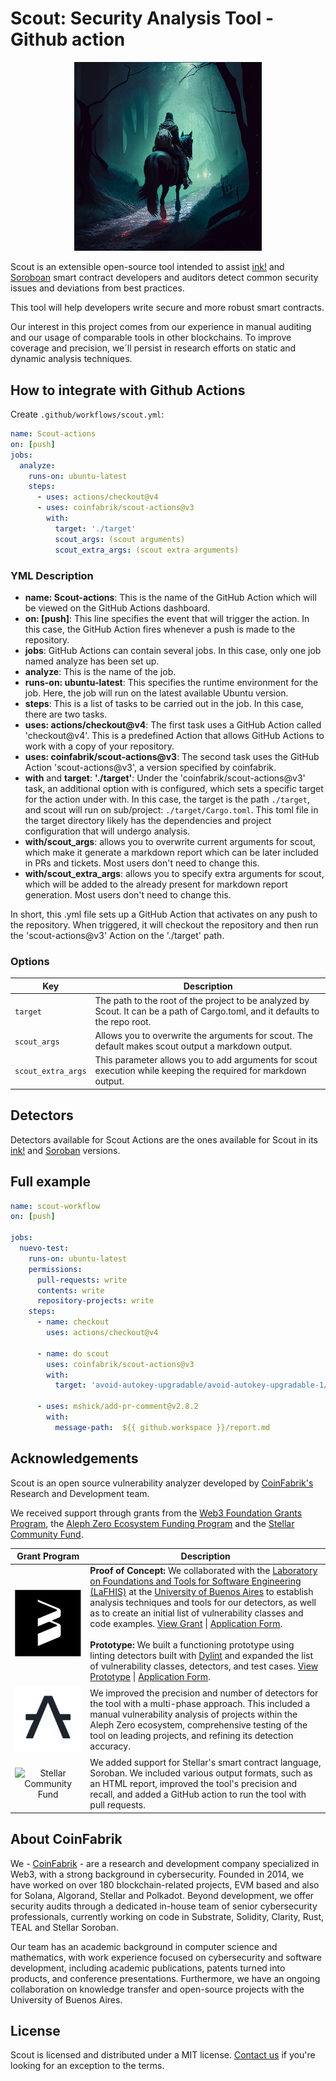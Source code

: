 # Scout: Security Analysis Tool - Github action

<p align="center">
  <img src="https://raw.githubusercontent.com/CoinFabrik/scout/c1eb3073f85b051dc9ce2fa0ab1ebab4bde0914e/assets/scout.png" alt="Scout in a Dark Forest" width="300" center  />
</p>

Scout is an extensible open-source tool intended to assist [ink!](https://use.ink/smart-contracts-polkadot/) and [Soroboan](https://stellar.org/soroban) smart contract developers and auditors detect common security issues and deviations from best practices.

This tool will help developers write secure and more robust smart contracts.

Our interest in this project comes from our experience in manual auditing and our usage of comparable tools in other blockchains. To improve coverage and precision, we´ll persist in research efforts on static and dynamic analysis techniques.

## How to integrate with Github Actions

Create `.github/workflows/scout.yml`:

```yaml
name: Scout-actions
on: [push]
jobs:
  analyze:
    runs-on: ubuntu-latest
    steps:
      - uses: actions/checkout@v4
      - uses: coinfabrik/scout-actions@v3
        with:
          target: './target'
          scout_args: (scout arguments)
          scout_extra_args: (scout extra arguments)
```


### YML Description

- **name: Scout-actions**: This is the name of the GitHub Action which will be viewed on the GitHub Actions dashboard.
- **on: [push]**: This line specifies the event that will trigger the action. In this case, the GitHub Action fires whenever a push is made to the repository.
- **jobs**: GitHub Actions can contain several jobs. In this case, only one job named analyze has been set up.
- **analyze**: This is the name of the job.
- **runs-on: ubuntu-latest**: This specifies the runtime environment for the job. Here, the job will run on the latest available Ubuntu version.
- **steps**: This is a list of tasks to be carried out in the job. In this case, there are two tasks.
- **uses: actions/checkout@v4**: The first task uses a GitHub Action called 'checkout@v4'. This is a predefined Action that allows GitHub Actions to work with a copy of your repository.
- **uses: coinfabrik/scout-actions@v3**: The second task uses the GitHub Action 'scout-actions@v3', a version specified by coinfabrik.
- **with** and **target**: **'./target'**: Under the 'coinfabrik/scout-actions@v3' task, an additional option 
with is configured, which sets a specific target for the action under with. In this case, the target is the path `./target`, and scout will run on sub/project: `./target/Cargo.toml`.
This toml file in the target directory likely has the dependencies and project configuration that will undergo analysis.
- **with/scout_args**: allows you to overwrite current arguments for scout, which make it generate a markdown report which can be later included in PRs and tickets. Most users don't need to change this.
- **with/scout_extra_args**: allows you to specify extra arguments for scout, which will be added to the already present for markdown report generation. Most users don't need to change this.

 
In short, this .yml file sets up a GitHub Action that activates on any push to the repository. When triggered, it will checkout the repository and then run the 'scout-actions@v3' Action on the './target' path.


### Options

| Key                | Description                                                                                                                    |
|--------------------|--------------------------------------------------------------------------------------------------------------------------------|
| `target`           | The path to the root of the project to be analyzed by Scout. It can be a path of Cargo.toml, and it defaults to the repo root. | 
| `scout_args`       | Allows you to overwrite the arguments for scout. The default makes scout output a markdown output.                             | 
| `scout_extra_args` | This parameter allows you to add arguments for scout execution while keeping the required for markdown output.                 | 


## Detectors

Detectors available for Scout Actions are the ones available for Scout in its [ink!](https://github.com/CoinFabrik/scout?tab=readme-ov-file#detectors) and [Soroban](https://github.com/CoinFabrik/scout-soroban?tab=readme-ov-file#detectors) versions.                                                                                              


## Full example

```yaml
name: scout-workflow
on: [push]

jobs:
  nuevo-test:
    runs-on: ubuntu-latest
    permissions:
      pull-requests: write
      contents: write
      repository-projects: write
    steps:
      - name: checkout
        uses: actions/checkout@v4

      - name: do scout
        uses: coinfabrik/scout-actions@v3
        with:
          target: 'avoid-autokey-upgradable/avoid-autokey-upgradable-1/vulnerable-example'

      - uses: mshick/add-pr-comment@v2.8.2
        with:
          message-path:  ${{ github.workspace }}/report.md
```


## Acknowledgements

Scout is an open source vulnerability analyzer developed by [CoinFabrik's](https://www.coinfabrik.com/) Research and Development team.

We received support through grants from the [Web3 Foundation Grants Program](https://github.com/w3f/Grants-Program/tree/master), the [Aleph Zero Ecosystem Funding Program](https://alephzero.org/ecosystem-funding-program) and the [Stellar Community Fund](https://communityfund.stellar.org).


| Grant Program | Description |
|:-------------:|-------------|
| ![Web3 Foundation](https://raw.githubusercontent.com/CoinFabrik/scout/main/assets/web3-foundation.png) | **Proof of Concept:** We collaborated with the [Laboratory on Foundations and Tools for Software Engineering (LaFHIS)](https://lafhis.dc.uba.ar/) at the [University of Buenos Aires](https://www.uba.ar/internacionales/index.php?lang=en) to establish analysis techniques and tools for our detectors, as well as to create an initial list of vulnerability classes and code examples. [View Grant](https://github.com/CoinFabrik/web3-grant) \| [Application Form](https://github.com/w3f/Grants-Program/blob/master/applications/ScoutCoinFabrik.md).<br><br>**Prototype:** We built a functioning prototype using linting detectors built with [Dylint](https://github.com/trailofbits/dylint) and expanded the list of vulnerability classes, detectors, and test cases. [View Prototype](https://coinfabrik.github.io/scout/) \| [Application Form](https://github.com/w3f/Grants-Program/blob/master/applications/ScoutCoinFabrik_2.md). |
| ![Aleph Zero](https://raw.githubusercontent.com/CoinFabrik/scout/main/assets/aleph-zero.png) | We improved the precision and number of detectors for the tool with a multi-phase approach. This included a manual vulnerability analysis of projects within the Aleph Zero ecosystem, comprehensive testing of the tool on leading projects, and refining its detection accuracy. |
| ![Stellar Community Fund](https://github.com/CoinFabrik/scout-soroban/blob/main/docs/static/img/stellar.png) | We added support for Stellar's smart contract language, Soroban. We included various output formats, such as an HTML report, improved the tool's precision and recall, and added a GitHub action to run the tool with pull requests.|


## About CoinFabrik

We - [CoinFabrik](https://www.coinfabrik.com/) - are a research and development company specialized in Web3, with a strong background in cybersecurity. Founded in 2014, we have worked on over 180 blockchain-related projects, EVM based and also for Solana, Algorand, Stellar and Polkadot. Beyond development, we offer security audits through a dedicated in-house team of senior cybersecurity professionals, currently working on code in Substrate, Solidity, Clarity, Rust, TEAL and Stellar Soroban.

Our team has an academic background in computer science and mathematics, with work experience focused on cybersecurity and software development, including academic publications, patents turned into products, and conference presentations. Furthermore, we have an ongoing collaboration on knowledge transfer and open-source projects with the University of Buenos Aires.

## License

Scout is licensed and distributed under a MIT license. [Contact us](https://www.coinfabrik.com/) if you're looking for an exception to the terms.
